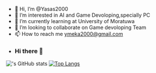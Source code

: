 - 👋 Hi, I’m @Yasas2000
- 👀 I’m interested in  AI and Game Devoloping,specially PC
- 🌱 I’m currently learning at University of Moratuwa
- 💞️ I’m looking to collaborate on Game devoloping Team
- 📫 How to reach me ymeka2000@gmail.com
- ### Hi there 👋

<!--

- 🔭 I’m currently working on ...
- 🌱 I’m currently learning ...
- 👯 I’m looking to collaborate on ...
- 🤔 I’m looking for help with ...
- 💬 Ask me about ...
- 📫 How to reach me: ...
- 😄 Pronouns: ...
- ⚡ Fun fact: ...
-->

<span style="float: left">!['s GitHub stats](https://github-readme-stats.vercel.app/api?username=Yasas2000&theme=algolia&count_private=true&show_icons=true&hide=prs,contribs)
[![Top Langs](https://github-readme-stats.vercel.app/api/top-langs/?username=Yasas2000&layout=compact)](https://github.com/Yasas2000/Yasas2000/github-readme-stats)<span>

<!---
Yasas2000/Yasas2000 is a ✨ special ✨ repository because its `README.md` (this file) appears on your GitHub profile.
You can click the Preview link to take a look at your changes.
--->
